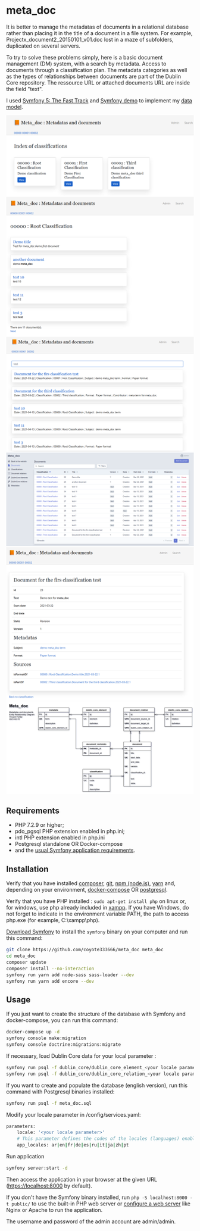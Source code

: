# meta_doc


It is better to manage the metadatas of documents in a relational database rather than placing it in the title of a document in a file system. For example, Projectx_document2_20150101_v01.doc lost in a maze of subfolders, duplicated on several servers.

To try to solve these problems simply, here is a basic document management (DM) system, with a search by metadata. Access to documents through a classification plan. The metadata categories as well as the types of relationships between documents are part of the Dublin Core repository. The ressource URL or attached documents URL are inside the field "text".

I used [Symfony 5: The Fast Track][2] and [Symfony demo][3] to implement my [data model][4].

![](/public/images/index.png)
![](/public/images/root.png)
![](/public/images/search.png)
![](/public/images/admin.png)
![](/public/images/document.png)
![](/public/images/erd.png)

Requirements
------------

  * PHP 7.2.9 or higher;
  * pdo_pgsql PHP extension enabled in php.ini;
  * intl PHP extension enabled in php.ini
  * Postgresql standalone OR Docker-compose
  * and the [usual Symfony application requirements][1].

Installation
------------

Verify that you have installed [composer][7], [git][8], [npm (node.js)][9], [yarn][10]
and, depending on your environment, [docker-compose][11] OR [postgresql][12].

Verify that you have PHP installed : `sudo apt-get install php` on linux or, for windows, use php already included in [xampp][13].
If you have Windows, do not forget to indicate in the environment variable PATH, 
the path to access php.exe (for example, C:\xampp\php).

[Download Symfony][5] to install the `symfony` binary on your computer and run
this command:

```bash
git clone https://github.com/coyote333666/meta_doc meta_doc
cd meta_doc
composer update
composer install --no-interaction
symfony run yarn add node-sass sass-loader --dev
symfony run yarn add encore --dev
```

Usage
-----

If you just want to create the structure of the database with Symfony and docker-compose, you can run this command:
```bash
docker-compose up -d
symfony console make:migration
symfony console doctrine:migrations:migrate
```
If necessary, load Dublin Core data for your local parameter :
```bash
symfony run psql -f dublin_core/dublin_core_element_<your locale parameter>.sql
symfony run psql -f dublin_core/dublin_core_relation_<your locale parameter>.sql
```

If you want to create and populate the database (english version), run this command with Postgresql binaries installed:
```bash
symfony run psql -f meta_doc.sql
```

Modify your locale parameter in /config/services.yaml:
```bash
parameters:
    locale: '<your locale parameter>'
    # This parameter defines the codes of the locales (languages) enabled in the application
    app_locales: ar|en|fr|de|es|ru|it|ja|zh|pt
```

Run application
```bash
symfony server:start -d
```

Then access the application in your browser at the given URL (<https://localhost:8000> by default).

If you don't have the Symfony binary installed, run `php -S localhost:8000 -t public/`
to use the built-in PHP web server or [configure a web server][6] like Nginx or
Apache to run the application.

The username and password of the admin account are admin/admin.

[1]: https://symfony.com/doc/current/setup.html
[2]: https://symfony.com/doc/current/the-fast-track/en/index.html
[3]: https://github.com/symfony/demo
[4]: https://gedcoyote.blogspot.com/
[5]: https://symfony.com/download
[6]: https://symfony.com/doc/current/cookbook/configuration/web_server_configuration.html
[7]: https://getcomposer.org/download/
[8]: https://git-scm.com/
[9]: https://www.npmjs.com/get-npm
[10]: https://yarnpkg.com/getting-started/install
[11]: https://docs.docker.com/compose/install/
[12]: https://www.postgresql.org/
[13]: https://www.apachefriends.org/index.html
